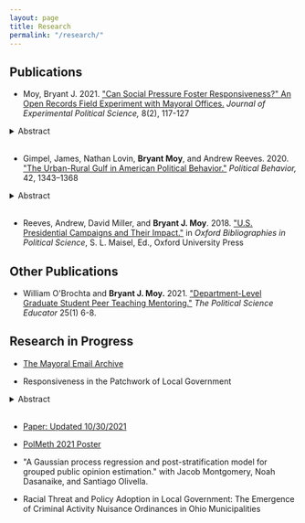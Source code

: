 ```yaml
---
layout: page
title: Research
permalink: "/research/"
---
```

## Publications
* Moy, Bryant J. 2021. ["Can Social Pressure Foster Responsiveness?" An Open Records Field Experiment with Mayoral Offices.](https://www.cambridge.org/core/journals/journal-of-experimental-political-science/article/can-social-pressure-foster-responsiveness-an-open-records-field-experiment-with-mayoral-offices/514BD7EBF8449FA868D995A599EABCC8) *Journal of Experimental Political Science,* 8(2), 117-127
<details>
<summary>Abstract</summary>
This paper examines the extent to which social pressures can foster greater responsiveness among public officials. I conduct a non-deceptive field experiment on 1400 city executives across all 50 states and measure their level of responsiveness to open records requests. I use two messages to prime social pressure. The first treatment centers on the norm and duty to be responsive to the public’s request for transparency. The second treatment is grounded in the peer effect literature, which suggests that individuals change their behavior in the face of potential social sanctioning and accountability. I find no evidence that mayors are affected by priming the officials’ duty to the public. The mayors who received the peer effects prime were 6–8 percentage points less likely to respond, which suggests a “backfire effect.” This paper contributes to the growing responsiveness literature on the local level and the potential detrimental impact of priming peer effects.</details>
  &nbsp;
  
* Gimpel, James, Nathan Lovin, **Bryant Moy**, and Andrew Reeves. 2020. ["The Urban-Rural Gulf in American Political Behavior."](https://link.springer.com/article/10.1007/s11109-020-09601-w) *Political Behavior,* 42, 1343–1368 
 <details>
<summary>Abstract</summary>
Urban–rural differences in partisan political loyalty are as familiar in the United States as they are in other countries. In this paper, we examine Gallup survey data from the early-2000s through 2018 to understand the urban–rural fissure that has been so noticeable in recent elections. We consider the potential mechanisms of an urban–rural political divide. We suggest that urban and rural dwellers oppose each other because they reside in far apart locations without much interaction and support different political parties because population size structures opinion quite differently in small towns compared with large cities. In particular, we consider the extent to which the compositional characteristics (i.e., race, income, education, etc.) of the individuals living in these locales drives the divide. We find that sizable urban–rural differences persist even after accounting for an array of individual-level characteristics that typically distinguish them.</details>
  &nbsp;
  
* Reeves, Andrew, David Miller, and **Bryant J. Moy**. 2018. ["U.S. Presidential Campaigns and Their Impact."](http://www.oxfordbibliographies.com/view/document/obo-9780199756223/obo-9780199756223-0156.xml) in *Oxford Bibliographies in Political Science*, S. L. Maisel, Ed., Oxford University Press

<!-- +## Invited to Revise and Resubmit or Under Review+ -->
<!-- +## Revise and Resubmit or Under Review+ -->
<!-- * [Can Social Pressure Foster Responsiveness?](Projects/SocialPressureMayors.md) An Open Records Field Experiment with Mayoral Offices *(Invited to Revise and Resubmit)*+ -->

<!-- +### Working Papers#*+ -->
<!-- +##* Hacker, Hans, Lisa Bohn, and **Bryant Moy**. "A Grave Responsibility": *Twelve Angry Men*, Critical Thinking, and Cross-Disciplinary Learning Communities + -->

<!-- +##** Rickert, Patrick, Nicholas W. Waterbury, and **Bryant J. Moy**.
[Changing Principals: Committee Chair Effectiveness in a Partisan Congress](https://bryantjmoy.github.io/assets/APSA2019RickertWaterburyMoy.pdf)+ -->

## Other Publications
* William O'Brochta and **Bryant J. Moy.** 2021. ["Department-Level Graduate Student Peer Teaching Mentoring."](https://bryantjmoy.github.io/assets/PeerTeachingMentoring.pdf) *The Political Science Educator* 25(1) 6-8.

## Research in Progress

* [The Mayoral Email Archive](https://bryantjmoy.github.io/Projects/Mayoral_Email_Archive)

* Responsiveness in the Patchwork of Local Government
<details>
 <summary>Abstract</summary>
Given a patchwork system of overlapping local institutions, can residents direct public policy? Current approaches to representation, at this level, may provide a distorted view of how democracy operates because they fail to account for the overlapping nature of institutions. To fill this gap, I first implement a framework that takes into account multiple overlapping governing institutions: cities, counties, school districts, and special districts. Second, using over 500,000 survey respondents, I estimate a novel measure of local ideological preferences for cities over time. Lastly, to assess the impact of ideology on public policy outcomes, I use a Bayesian within-between random effects model. I have three major findings: First, cross-sectional responsiveness exists. Second, I find evidence for dynamic responsiveness in spending, but inconclusive evidence for taxation. Third, I provide descriptive evidence that consolidated governance fosters greater responsiveness. I reframe the responsiveness discussion from a single governing unit to a holistic system of overlapping institutions, and provide the strongest evidence to date that local governments respond dynamically to the ideology of citizens.
</details>
  &nbsp;
  
  * [Paper: Updated 10/30/2021](https://bryantjmoy.github.io/assets/Responsiveness%20in%20the%20Patchwork.pdf) 
  * [PolMeth 2021 Poster](https://bryantjmoy.github.io/assets/Moy_PolMeth_2021.pdf)
  &nbsp;

* "A Gaussian process regression and post-stratification model for grouped public opinion estimation." with Jacob Montgomery, Noah Dasanaike, and Santiago Olivella.

* Racial Threat and Policy Adoption in Local Government: The Emergence of Criminal Activity Nuisance Ordinances in Ohio Municipalities

<!-- +* The Fox News Effect on Uninformed and Misinformed Responses: Assessing the Variability in Political Knowledge+ -->

<!-- +* Comparing Criteria for Confounder Selection+ -->


